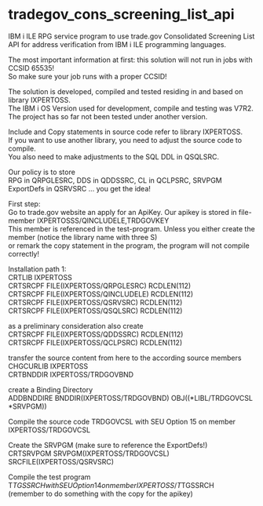 # tradegov_cons_screening_list_api
IBM i ILE RPG service program to use trade.gov Consolidated Screening List API for address verification
from IBM i ILE programming languages.

The most important information at first: this solution will not run in jobs with CCSID 65535!  
So make sure your job runs with a proper CCSID!  

The solution is developed, compiled and tested residing in and based on library IXPERTOSS.  
The IBM i OS Version used for development, compile and testing was V7R2.  
The project has so far not been tested under another version.  

Include and Copy statements in source code refer to library IXPERTOSS.  
If you want to use another library, you need to adjust the source code to compile.  
You also need to make adjustments to the SQL DDL in QSQLSRC.  

Our policy is to store  
RPG in QRPGLESRC, DDS in QDDSSRC, CL in QCLPSRC, SRVPGM ExportDefs in QSRVSRC ... you get the idea!  

First step:  
Go to trade.gov website an apply for an ApiKey. Our apikey is stored in file-member IXPERTOSSS/QINCLUDELE,TRDGOVKEY  
This member is referenced in the test-program. Unless you either create the member (notice the library name with three S)  
or remark the copy statement in the program, the program will not compile correctly! 

Installation path 1:  
CRTLIB IXPERTOSS  
CRTSRCPF FILE(IXPERTOSS/QRPGLESRC) RCDLEN(112)  
CRTSRCPF FILE(IXPERTOSS/QINCLUDELE) RCDLEN(112)  
CRTSRCPF FILE(IXPERTOSS/QSRVSRC) RCDLEN(112)  
CRTSRCPF FILE(IXPERTOSS/QSQLSRC) RCDLEN(112)  

as a preliminary consideration also create  
CRTSRCPF FILE(IXPERTOSS/QDDSSRC) RCDLEN(112)  
CRTSRCPF FILE(IXPERTOSS/QCLPSRC) RCDLEN(112)  

transfer the source content from here to the according source members  
CHGCURLIB IXPERTOSS  
CRTBNDDIR IXPERTOSS/TRDGOVBND  

create a Binding Directory  
ADDBNDDIRE BNDDIR(IXPERTOSS/TRDGOVBND) OBJ((*LIBL/TRDGOVCSL *SRVPGM))  
 
Compile the source code TRDGOVCSL with SEU Option 15 on member IXPERTOSS/TRDGOVCSL  

Create the SRVPGM (make sure to reference the ExportDefs!)    
CRTSRVPGM SRVPGM(IXPERTOSS/TRDGOVCSL) SRCFILE(IXPERTOSS/QSRVSRC)  

Compile the test program T$TGSSRCH with SEU Option 14 on member IXPERTOSS/T$TGSSRCH  
(remember to do something with the copy for the apikey) 
